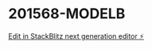 # 201568-MODELB

[Edit in StackBlitz next generation editor ⚡️](https://stackblitz.com/~/github.com/kevin-turing/201568-MODELB)